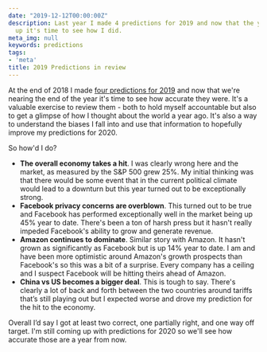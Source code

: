 ```yaml
---
date: "2019-12-12T00:00:00Z"
description: Last year I made 4 predictions for 2019 and now that the year is wrapping
  up it's time to see how I did.
meta_img: null
keywords: predictions
tags:
- 'meta'
title: 2019 Predictions in review
---
```


At the end of 2018 I made [four predictions for 2019](http://dangoldin.com/2018/12/31/2019-predictions/) and now that we're nearing the end of the year it's time to see how accurate they were. It's a valuable exercise to review them - both to hold myself accountable but also to get a glimpse of how I thought about the world a year ago. It's also a way to understand the biases I fall into and use that information to hopefully improve my predictions for 2020.

So how'd I do?

- **The overall economy takes a hit**. I was clearly wrong here and the market, as measured by the S&P 500 grew 25%. My initial thinking was that there would be some event that in the current political climate would lead to a downturn but this year turned out to be exceptionally strong.
- **Facebook privacy concerns are overblown**. This turned out to be true and Facebook has performed exceptionally well in the market being up 45% year to date. There's been a ton of harsh press but it hasn't really impeded Facebook's ability to grow and generate revenue.
- **Amazon continues to dominate**. Similar story with Amazon. It hasn't grown as significantly as Facebook but is up 14% year to date. I am and have been more optimistic around Amazon's growth prospects than Facebook's so this was a bit of a surprise. Every company has a ceiling and I suspect Facebook will be hitting theirs ahead of Amazon.
- **China vs US becomes a bigger deal**. This is tough to say. There's clearly a lot of back and forth between the two countries around tariffs that’s still playing out but I expected worse and drove my prediction for the hit to the economy.

Overall I’d say I got at least two correct, one partially right, and one way off target. I'm still coming up with predictions for 2020 so we'll see how accurate those are a year from now.
